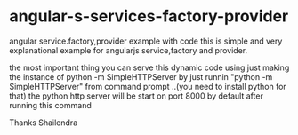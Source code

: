 # angular-s-services-factory-provider
angular service.factory,provider example with code
this is simple and very explanational example for angularjs service,factory and provider.

the most important thing you can serve this dynamic code using just making the instance of python -m SimpleHTTPServer by just runnin "python -m SimpleHTTPServer" from command prompt ..(you need to install python for that) the python http server will be start on port 8000 by default after running this command


Thanks
Shailendra

